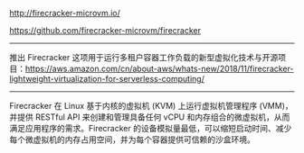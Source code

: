 http://firecracker-microvm.io/

https://github.com/firecracker-microvm/firecracker

---

推出 Firecracker 这项用于运行多租户容器工作负载的新型虚拟化技术与开源项目：https://aws.amazon.com/cn/about-aws/whats-new/2018/11/firecracker-lightweight-virtualization-for-serverless-computing/

---

Firecracker 在 Linux 基于内核的虚拟机 (KVM) 上运行虚拟机管理程序 (VMM)，并提供 RESTful API 来创建和管理具备任何 vCPU 和内存组合的微虚拟机，从而满足应用程序的需求。Firecracker 的设备模拟量最低，可以缩短启动时间、减少每个微虚拟机的内存占用空间，并为每个容器提供可信赖的沙盒环境。 

